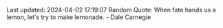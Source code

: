 Last updated: 2024-04-02 17:19:07
Random Quote: When fate hands us a lemon, let's try to make lemonade. - Dale Carnegie